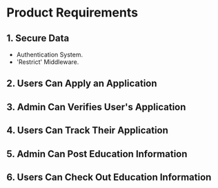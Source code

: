 # Product Requirements

## 1. Secure Data
- Authentication System.
- 'Restrict' Middleware.


## 2. Users Can Apply an Application


## 3. Admin Can Verifies User's Application


## 4. Users Can Track Their Application


## 5. Admin Can Post Education Information


## 6. Users Can Check Out Education Information
